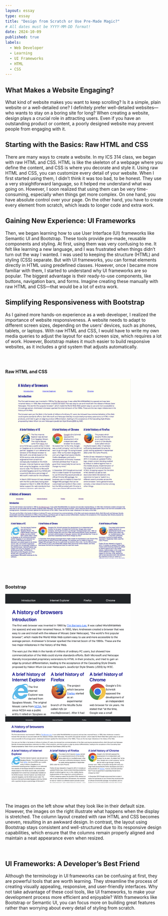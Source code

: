 ```yaml
---
layout: essay
type: essay
title: "Design from Scratch or Use Pre-Made Magic?"
# All dates must be YYYY-MM-DD format!
date: 2024-10-09
published: true
labels:
  - Web Developer
  - Learning
  - UI Frameworks
  - HTML
  - CSS
---
```


## What Makes a Website Engaging?
What kind of website makes you want to keep scrolling? Is it a simple, plain website or a well-detailed one? I definitely prefer well-detailed websites—who wants to stay on a boring site for long? When creating a website, design plays a crucial role in attracting users. Even if you have an outstanding product or content, a poorly designed website may prevent people from engaging with it.

## Starting with the Basics: Raw HTML and CSS
There are many ways to create a website. In my ICS 314 class, we began with raw HTML and CSS. HTML is like the skeleton of a webpage where you define the content, and CSS is where you decorate and style it. Using raw HTML and CSS, you can customize every detail of your website. When I first started using them, I didn’t think it was too bad, to be honest. They use a very straightforward language, so it helped me understand what was going on. However, I soon realized that using them can be very time-consuming, especially when things get more complex. On one hand, you have absolute control over your page. On the other hand, you have to create every element from scratch, which leads to longer code and extra work.

## Gaining New Experience: UI Frameworks 
Then, we began learning how to use User Interface (UI) frameworks like Semantic UI and Bootstrap. These tools provide pre-made, reusable components and styling. At first, using them was very confusing to me. It felt like learning a new language, and I was frustrated when things didn’t turn out the way I wanted. I was used to keeping the structure (HTML) and styling (CSS) separate. But with UI frameworks, you can format elements directly in HTML using predefined classes. However, once I became more familiar with them, I started to understand why UI frameworks are so popular. The biggest advantage is their ready-to-use components, like buttons, navigation bars, and forms. Imagine creating these manually with raw HTML and CSS—that would be a lot of extra work.

## Simplifying Responsiveness with Bootstrap
As I gained more hands-on experience as a web developer, I realized the importance of website responsiveness. A website needs to adapt to different screen sizes, depending on the users’ devices, such as phones, tablets, or laptops. With raw HTML and CSS, I would have to write my own media queries to adjust the layout for each screen size, which requires a lot of work. However, Bootstrap makes it much easier to build responsive websites, as it includes a grid system that adjusts automatically. 

<br><br>

**Raw HTML and CSS** 

<img width="400px" class="rounded float-start pe-4" src="../img/rawhtmlandcss1.png"> <img width="400px" class="rounded float-start pe-4" src="../img/rawhtmlandcss2.png">

<br><br><br>

<div style="clear: both;"></div>

**Bootstrap**

<img width="400px" class="rounded float-start pe-4" src="../img/ui1.png"> <img width="400px" class="rounded float-start pe-4" src="../img/ui2.png">

<br><br>

<div style="clear: both;"></div>


The images on the left show what they look like in their default size. However, the images on the right illustrate what happens when the display is stretched. The column layout created with raw HTML and CSS becomes uneven, resulting in an awkward design. In contrast, the layout using Bootstrap stays consistent and well-structured due to its responsive design capabilities, which ensure that the columns remain properly aligned and maintain a neat appearance even when resized.

<br>

## UI Frameworks: A Developer’s Best Friend ##
Although the terminology in UI frameworks can be confusing at first, they are powerful tools that are worth learning. They streamline the process of creating visually appealing, responsive, and user-friendly interfaces. Why not take advantage of these cool tools, like UI frameworks, to make your development process more efficient and enjoyable? With frameworks like Bootstrap or Semantic UI, you can focus more on building great features rather than worrying about every detail of styling from scratch.
